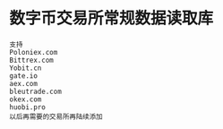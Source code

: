 # 数字币交易所常规数据读取库
```
支持 
Poloniex.com 
Bittrex.com 
Yobit.cn 
gate.io
aex.com
bleutrade.com
okex.com
huobi.pro
以后再需要的交易所再陆续添加
```